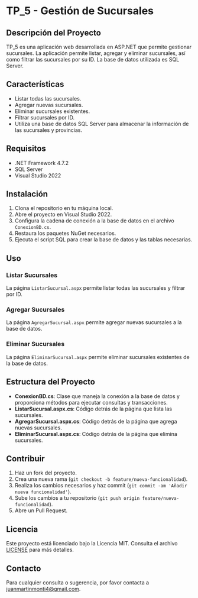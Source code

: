 # TP_5 - Gestión de Sucursales

## Descripción del Proyecto

TP_5 es una aplicación web desarrollada en ASP.NET que permite gestionar sucursales. La aplicación permite listar, agregar y eliminar sucursales, así como filtrar las sucursales por su ID. La base de datos utilizada es SQL Server.

## Características

- Listar todas las sucursales.
- Agregar nuevas sucursales.
- Eliminar sucursales existentes.
- Filtrar sucursales por ID.
- Utiliza una base de datos SQL Server para almacenar la información de las sucursales y provincias.

## Requisitos

- .NET Framework 4.7.2
- SQL Server
- Visual Studio 2022

## Instalación

1. Clona el repositorio en tu máquina local.
2. Abre el proyecto en Visual Studio 2022.
3. Configura la cadena de conexión a la base de datos en el archivo `ConexionBD.cs`.
4. Restaura los paquetes NuGet necesarios.
5. Ejecuta el script SQL para crear la base de datos y las tablas necesarias.

## Uso

### Listar Sucursales

La página `ListarSucursal.aspx` permite listar todas las sucursales y filtrar por ID.

### Agregar Sucursales

La página `AgregarSucursal.aspx` permite agregar nuevas sucursales a la base de datos.

### Eliminar Sucursales

La página `EliminarSucursal.aspx` permite eliminar sucursales existentes de la base de datos.

## Estructura del Proyecto

- **ConexionBD.cs**: Clase que maneja la conexión a la base de datos y proporciona métodos para ejecutar consultas y transacciones.
- **ListarSucursal.aspx.cs**: Código detrás de la página que lista las sucursales.
- **AgregarSucursal.aspx.cs**: Código detrás de la página que agrega nuevas sucursales.
- **EliminarSucursal.aspx.cs**: Código detrás de la página que elimina sucursales.

## Contribuir

1. Haz un fork del proyecto.
2. Crea una nueva rama (`git checkout -b feature/nueva-funcionalidad`).
3. Realiza los cambios necesarios y haz commit (`git commit -am 'Añadir nueva funcionalidad'`).
4. Sube los cambios a tu repositorio (`git push origin feature/nueva-funcionalidad`).
5. Abre un Pull Request.

## Licencia

Este proyecto está licenciado bajo la Licencia MIT. Consulta el archivo [LICENSE](LICENSE) para más detalles.

## Contacto

Para cualquier consulta o sugerencia, por favor contacta a [juanmartinmonti4@gmail.com](mailto:juanmartinmonti4@gmail.com).
   